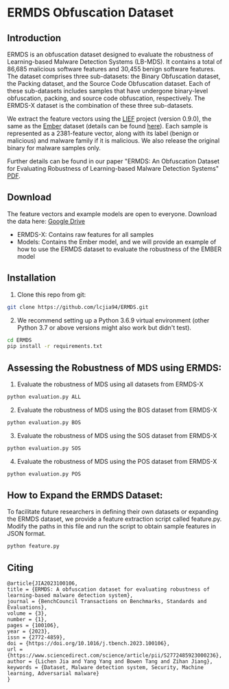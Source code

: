 # ERMDS Obfuscation Dataset

## Introduction
ERMDS is an obfuscation dataset designed to evaluate the robustness of Learning-based Malware Detection Systems (LB-MDS). It contains a total of 86,685 malicious software features and 30,455 benign software features. The dataset comprises three sub-datasets: the Binary Obfuscation dataset, the Packing dataset, and the Source Code Obfuscation dataset. Each of these sub-datasets includes samples that have undergone binary-level obfuscation, packing, and source code obfuscation, respectively. The ERMDS-X dataset is the combination of these three sub-datasets.

We extract the feature vectors using the [LIEF](https://lief.quarkslab.com/) project (version 0.9.0), the same as the [Ember](https://github.com/elastic/ember) dataset (details can be found [here](https://github.com/elastic/ember/blob/master/ember/features.py)). Each sample is represented as a 2381-feature vector, along with its label (benign or malicious) and malware family if it is malicious. We also release the original binary for malware samples only.

Further details can be found in our paper "ERMDS: An Obfuscation Dataset for Evaluating Robustness of Learning-based Malware Detection Systems" [PDF]().

## Download
The feature vectors and example models are open to everyone. Download the data here: [Google Drive](https://drive.google.com/drive/folders/10Oomg2byEGy3Qiz51MGH7a9sTit1Za-u?usp=sharing)
- ERMDS-X: Contains raw features for all samples
- Models: Contains the Ember model, and we will provide an example of how to use the ERMDS dataset to evaluate the robustness of the EMBER model

<!-- We cannot release the original files for the benign software due to copyright considerations. However, we will host the original binaries of malware samples. **To avoid misuse, please read and agree to the following conditions before sending us emails.** Please email [Lichen Jia](lcjia@gmail.com). Also, please include your Gmail address in the body so that we can add you to the Google Drive folder where the dataset is stored.

- Do not share the data with others (except your co-authors for the project). We are happy to share with other researchers based upon their requests.
- Explain in a few sentences your plan to use these binaries. It does not need to be a precise plan.
- If you are in academia, contact us using your institution's email and provide us with a webpage registered at the university domain that contains your name and affiliation.
- If you are in a research (industrial) lab, send us an email from your company's email account and introduce yourself and your company. In the email, please attach a justification letter (in PDF format) in official letterhead. The letter needs to state clearly the reasons why this dataset is being requested.

Please note that an email not following the conditions might be ignored. We will maintain a public list of organizations accessing these samples at the bottom. -->

## Installation
1. Clone this repo from git:

```bash
git clone https://github.com/lcjia94/ERMDS.git
```

2. We recommend setting up a Python 3.6.9 virtual environment (other Python 3.7 or above versions might also work but didn't test).

```bash
cd ERMDS
pip install -r requirements.txt
```

## Assessing the Robustness of MDS using ERMDS:
1. Evaluate the robustness of MDS using all datasets from ERMDS-X

```bash
python evaluation.py ALL
```

2. Evaluate the robustness of MDS using the BOS dataset from ERMDS-X

```bash
python evaluation.py BOS
```
3. Evaluate the robustness of MDS using the SOS dataset from ERMDS-X

```bash
python evaluation.py SOS
```
4. Evaluate the robustness of MDS using the POS dataset from ERMDS-X

```bash
python evaluation.py POS
```

## How to Expand the ERMDS Dataset:
To facilitate future researchers in defining their own datasets or expanding the ERMDS dataset, we provide a feature extraction script called feature.py. Modify the paths in this file and run the script to obtain sample features in JSON format.

```bash
python feature.py
```

## Citing
```
@article{JIA2023100106,
title = {ERMDS: A obfuscation dataset for evaluating robustness of learning-based malware detection system},
journal = {BenchCouncil Transactions on Benchmarks, Standards and Evaluations},
volume = {3},
number = {1},
pages = {100106},
year = {2023},
issn = {2772-4859},
doi = {https://doi.org/10.1016/j.tbench.2023.100106},
url = {https://www.sciencedirect.com/science/article/pii/S2772485923000236},
author = {Lichen Jia and Yang Yang and Bowen Tang and Zihan Jiang},
keywords = {Dataset, Malware detection system, Security, Machine learning, Adversarial malware}
}
```
